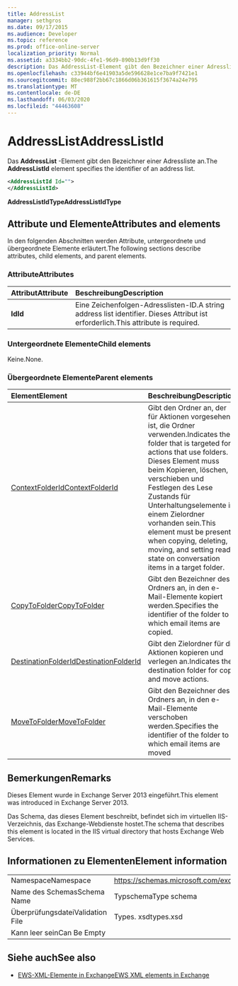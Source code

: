 ```yaml
---
title: AddressList
manager: sethgros
ms.date: 09/17/2015
ms.audience: Developer
ms.topic: reference
ms.prod: office-online-server
localization_priority: Normal
ms.assetid: a3334bb2-90dc-4fe1-96d9-890b13d9ff30
description: Das AddressList-Element gibt den Bezeichner einer Adressliste an.
ms.openlocfilehash: c33944bf6e41903a5de596628e1ce7ba9f7421e1
ms.sourcegitcommit: 88ec988f2bb67c1866d06b361615f3674a24e795
ms.translationtype: MT
ms.contentlocale: de-DE
ms.lasthandoff: 06/03/2020
ms.locfileid: "44463608"
---
```

# <a name="addresslistid"></a><span data-ttu-id="125ef-103">AddressList</span><span class="sxs-lookup"><span data-stu-id="125ef-103">AddressListId</span></span>

<span data-ttu-id="125ef-104">Das **AddressList** -Element gibt den Bezeichner einer Adressliste an.</span><span class="sxs-lookup"><span data-stu-id="125ef-104">The **AddressListId** element specifies the identifier of an address list.</span></span> 
  
```XML
<AddressListId Id="">
</AddressListId>
```

 <span data-ttu-id="125ef-105">**AddressListIdType**</span><span class="sxs-lookup"><span data-stu-id="125ef-105">**AddressListIdType**</span></span>
## <a name="attributes-and-elements"></a><span data-ttu-id="125ef-106">Attribute und Elemente</span><span class="sxs-lookup"><span data-stu-id="125ef-106">Attributes and elements</span></span>

<span data-ttu-id="125ef-107">In den folgenden Abschnitten werden Attribute, untergeordnete und übergeordnete Elemente erläutert.</span><span class="sxs-lookup"><span data-stu-id="125ef-107">The following sections describe attributes, child elements, and parent elements.</span></span>
  
### <a name="attributes"></a><span data-ttu-id="125ef-108">Attribute</span><span class="sxs-lookup"><span data-stu-id="125ef-108">Attributes</span></span>

|<span data-ttu-id="125ef-109">**Attribut**</span><span class="sxs-lookup"><span data-stu-id="125ef-109">**Attribute**</span></span>|<span data-ttu-id="125ef-110">**Beschreibung**</span><span class="sxs-lookup"><span data-stu-id="125ef-110">**Description**</span></span>|
|:-----|:-----|
|<span data-ttu-id="125ef-111">**Id**</span><span class="sxs-lookup"><span data-stu-id="125ef-111">**Id**</span></span> <br/> |<span data-ttu-id="125ef-112">Eine Zeichenfolgen-Adresslisten-ID.</span><span class="sxs-lookup"><span data-stu-id="125ef-112">A string address list identifier.</span></span> <span data-ttu-id="125ef-113">Dieses Attribut ist erforderlich.</span><span class="sxs-lookup"><span data-stu-id="125ef-113">This attribute is required.</span></span>  <br/> |
   
### <a name="child-elements"></a><span data-ttu-id="125ef-114">Untergeordnete Elemente</span><span class="sxs-lookup"><span data-stu-id="125ef-114">Child elements</span></span>

<span data-ttu-id="125ef-115">Keine.</span><span class="sxs-lookup"><span data-stu-id="125ef-115">None.</span></span>
  
### <a name="parent-elements"></a><span data-ttu-id="125ef-116">Übergeordnete Elemente</span><span class="sxs-lookup"><span data-stu-id="125ef-116">Parent elements</span></span>

|<span data-ttu-id="125ef-117">**Element**</span><span class="sxs-lookup"><span data-stu-id="125ef-117">**Element**</span></span>|<span data-ttu-id="125ef-118">**Beschreibung**</span><span class="sxs-lookup"><span data-stu-id="125ef-118">**Description**</span></span>|
|:-----|:-----|
|[<span data-ttu-id="125ef-119">ContextFolderId</span><span class="sxs-lookup"><span data-stu-id="125ef-119">ContextFolderId</span></span>](contextfolderid.md) <br/> |<span data-ttu-id="125ef-120">Gibt den Ordner an, der für Aktionen vorgesehen ist, die Ordner verwenden.</span><span class="sxs-lookup"><span data-stu-id="125ef-120">Indicates the folder that is targeted for actions that use folders.</span></span> <span data-ttu-id="125ef-121">Dieses Element muss beim Kopieren, löschen, verschieben und Festlegen des Lese Zustands für Unterhaltungselemente in einem Zielordner vorhanden sein.</span><span class="sxs-lookup"><span data-stu-id="125ef-121">This element must be present when copying, deleting, moving, and setting read state on conversation items in a target folder.</span></span>  <br/> |
|[<span data-ttu-id="125ef-122">CopyToFolder</span><span class="sxs-lookup"><span data-stu-id="125ef-122">CopyToFolder</span></span>](copytofolder.md) <br/> |<span data-ttu-id="125ef-123">Gibt den Bezeichner des Ordners an, in den e-Mail-Elemente kopiert werden.</span><span class="sxs-lookup"><span data-stu-id="125ef-123">Specifies the identifier of the folder to which email items are copied.</span></span>  <br/> |
|[<span data-ttu-id="125ef-124">DestinationFolderId</span><span class="sxs-lookup"><span data-stu-id="125ef-124">DestinationFolderId</span></span>](destinationfolderid.md) <br/> |<span data-ttu-id="125ef-125">Gibt den Zielordner für die Aktionen kopieren und verlegen an.</span><span class="sxs-lookup"><span data-stu-id="125ef-125">Indicates the destination folder for copy and move actions.</span></span>  <br/> |
|[<span data-ttu-id="125ef-126">MoveToFolder</span><span class="sxs-lookup"><span data-stu-id="125ef-126">MoveToFolder</span></span>](movetofolder.md) <br/> |<span data-ttu-id="125ef-127">Gibt den Bezeichner des Ordners an, in den e-Mail-Elemente verschoben werden.</span><span class="sxs-lookup"><span data-stu-id="125ef-127">Specifies the identifier of the folder to which email items are moved</span></span>  <br/> |
   
## <a name="remarks"></a><span data-ttu-id="125ef-128">Bemerkungen</span><span class="sxs-lookup"><span data-stu-id="125ef-128">Remarks</span></span>

<span data-ttu-id="125ef-129">Dieses Element wurde in Exchange Server 2013 eingeführt.</span><span class="sxs-lookup"><span data-stu-id="125ef-129">This element was introduced in Exchange Server 2013.</span></span>
  
<span data-ttu-id="125ef-130">Das Schema, das dieses Element beschreibt, befindet sich im virtuellen IIS-Verzeichnis, das Exchange-Webdienste hostet.</span><span class="sxs-lookup"><span data-stu-id="125ef-130">The schema that describes this element is located in the IIS virtual directory that hosts Exchange Web Services.</span></span>
  
## <a name="element-information"></a><span data-ttu-id="125ef-131">Informationen zu Elementen</span><span class="sxs-lookup"><span data-stu-id="125ef-131">Element information</span></span>

|||
|:-----|:-----|
|<span data-ttu-id="125ef-132">Namespace</span><span class="sxs-lookup"><span data-stu-id="125ef-132">Namespace</span></span>  <br/> |https://schemas.microsoft.com/exchange/services/2006/types  <br/> |
|<span data-ttu-id="125ef-133">Name des Schemas</span><span class="sxs-lookup"><span data-stu-id="125ef-133">Schema Name</span></span>  <br/> |<span data-ttu-id="125ef-134">Typschema</span><span class="sxs-lookup"><span data-stu-id="125ef-134">Type schema</span></span>  <br/> |
|<span data-ttu-id="125ef-135">Überprüfungsdatei</span><span class="sxs-lookup"><span data-stu-id="125ef-135">Validation File</span></span>  <br/> |<span data-ttu-id="125ef-136">Types. xsd</span><span class="sxs-lookup"><span data-stu-id="125ef-136">types.xsd</span></span>  <br/> |
|<span data-ttu-id="125ef-137">Kann leer sein</span><span class="sxs-lookup"><span data-stu-id="125ef-137">Can Be Empty</span></span>  <br/> ||
   
## <a name="see-also"></a><span data-ttu-id="125ef-138">Siehe auch</span><span class="sxs-lookup"><span data-stu-id="125ef-138">See also</span></span>

- [<span data-ttu-id="125ef-139">EWS-XML-Elemente in Exchange</span><span class="sxs-lookup"><span data-stu-id="125ef-139">EWS XML elements in Exchange</span></span>](ews-xml-elements-in-exchange.md)

